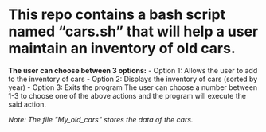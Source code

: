 # This repo contains a bash script named “cars.sh” that will help a user maintain an inventory of old cars.
 
**The user can choose between 3 options:**
	- Option 1: Allows the user to add to the inventory of cars
	- Option 2: Displays the inventory of cars (sorted by year)
	- Option 3: Exits the program
The user can choose a number between 1-3 to choose one of the above actions and the program will execute the said action.

*Note: The file "My_old_cars" stores the data of the cars.*
